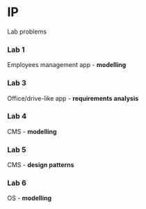 # IP
Lab problems

### Lab 1
Employees management app - **modelling**

### Lab 3
Office/drive-like app - **requirements analysis**

### Lab 4
CMS - **modelling**

### Lab 5
CMS - **design patterns**

### Lab 6
OS - **modelling**
